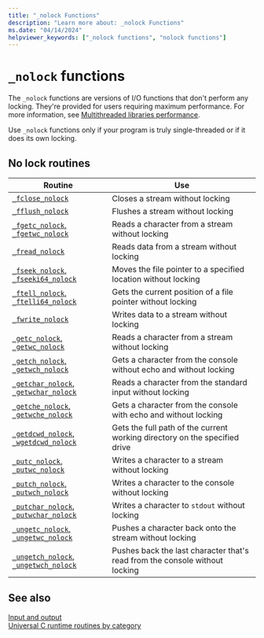 ```yaml
---
title: "_nolock Functions"
description: "Learn more about: _nolock Functions"
ms.date: "04/14/2024"
helpviewer_keywords: ["_nolock functions", "nolock functions"]
---
```

# `_nolock` functions

The `_nolock` functions are versions of I/O functions that don't perform any locking. They're provided for users requiring maximum performance. For more information, see [Multithreaded libraries performance](multithreaded-libraries-performance.md).

Use `_nolock` functions only if your program is truly single-threaded or if it does its own locking.

## No lock routines

| Routine | Use |
|---|---|
| [`_fclose_nolock`](reference/fclose-nolock.md) | Closes a stream without locking |
| [`_fflush_nolock`](reference/fflush-nolock.md) | Flushes a stream without locking |
| [`_fgetc_nolock`, `_fgetwc_nolock`](reference/fgetc-nolock-fgetwc-nolock.md) | Reads a character from a stream without locking |
| [`_fread_nolock`](reference/fread-nolock.md) | Reads data from a stream without locking |
| [`_fseek_nolock`, `_fseeki64_nolock`](reference/fseek-nolock-fseeki64-nolock.md) | Moves the file pointer to a specified location without locking |
| [`_ftell_nolock`, `_ftelli64_nolock`](reference/ftell-nolock-ftelli64-nolock.md) | Gets the current position of a file pointer without locking |
| [`_fwrite_nolock`](reference/fwrite-nolock.md) | Writes data to a stream without locking |
| [`_getc_nolock`, `_getwc_nolock`](reference/getc-nolock-getwc-nolock.md) | Reads a character from a stream without locking |
| [`_getch_nolock`, `_getwch_nolock`](reference/getch-nolock-getwch-nolock.md) | Gets a character from the console without echo and without locking |
| [`_getchar_nolock`, `_getwchar_nolock`](reference/getchar-nolock-getwchar-nolock.md) | Reads a character from the standard input without locking |
| [`_getche_nolock`, `_getwche_nolock`](reference/getche-nolock-getwche-nolock.md) | Gets a character from the console with echo and without locking |
| [`_getdcwd_nolock`, `_wgetdcwd_nolock`](reference/getdcwd-nolock-wgetdcwd-nolock.md) | Gets the full path of the current working directory on the specified drive |
| [`_putc_nolock`, `_putwc_nolock`](reference/putc-nolock-putwc-nolock.md) | Writes a character to a stream without locking |
| [`_putch_nolock`, `_putwch_nolock`](reference/putch-nolock-putwch-nolock.md) | Writes a character to the console without locking |
| [`_putchar_nolock`, `_putwchar_nolock`](reference/putchar-nolock-putwchar-nolock.md) | Writes a character to `stdout` without locking |
| [`_ungetc_nolock`, `_ungetwc_nolock`](reference/ungetc-nolock-ungetwc-nolock.md) | Pushes a character back onto the stream without locking |
| [`_ungetch_nolock`, `_ungetwch_nolock`](reference/ungetch-ungetwch-ungetch-nolock-ungetwch-nolock.md) | Pushes back the last character that's read from the console without locking |

## See also

[Input and output](input-and-output.md)\
[Universal C runtime routines by category](run-time-routines-by-category.md)
